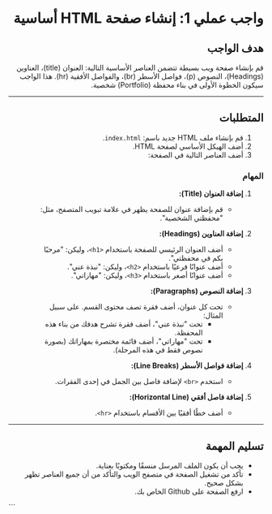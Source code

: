 <div dir="rtl">

# واجب عملي 1: إنشاء صفحة HTML أساسية

## هدف الواجب
قم بإنشاء صفحة ويب بسيطة تتضمن العناصر الأساسية التالية: العنوان (title)، العناوين (Headings)، النصوص (p)، فواصل الأسطر (br)، والفواصل الأفقية (hr). هذا الواجب سيكون الخطوة الأولى في بناء محفظة (Portfolio) شخصية.

---

## المتطلبات
1. قم بإنشاء ملف HTML جديد باسم: `index.html`.
2. أضف الهيكل الأساسي لصفحة HTML.
3. أضف العناصر التالية في الصفحة:

### المهام
1. **إضافة العنوان (Title):**
   - قم بإضافة عنوان للصفحة يظهر في علامة تبويب المتصفح، مثل: "محفظتي الشخصية".

2. **إضافة العناوين (Headings):**
   - أضف العنوان الرئيسي للصفحة باستخدام `<h1>`، وليكن: "مرحبًا بكم في محفظتي".
   - أضف عنوانًا فرعيًا باستخدام `<h2>`، وليكن: "نبذة عني".
   - أضف عنوانًا أصغر باستخدام `<h3>`، وليكن: "مهاراتي".

3. **إضافة النصوص (Paragraphs):**
   - تحت كل عنوان، أضف فقرة تصف محتوى القسم. على سبيل المثال:
     - تحت "نبذة عني"، أضف فقرة تشرح هدفك من بناء هذه المحفظة.
     - تحت "مهاراتي"، أضف قائمة مختصرة بمهاراتك (بصورة نصوص فقط في هذه المرحلة).

4. **إضافة فواصل الأسطر (Line Breaks):**
   - استخدم `<br>` لإضافة فاصل بين الجمل في إحدى الفقرات.

5. **إضافة فاصل أفقي (Horizontal Line):**
   - أضف خطًا أفقيًا بين الأقسام باستخدام `<hr>`.

---

## تسليم المهمة
- يجب أن يكون الملف المرسل منسقًا ومكتوبًا بعناية.
- تأكد من تشغيل الصفحة في متصفح الويب والتأكد من أن جميع العناصر تظهر بشكل صحيح.
- ارفع الصفحة على Github الخاص بك.


</div> ```
